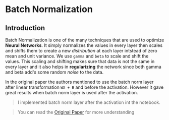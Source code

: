 # Batch Normalization

## Introduction

Batch Normalization is one of the many techniques that are used to optimize **Neural Networks**. It simply normalizes the values in every layer then scales and shifts them to create a new *distribution* at each layer intstead of zero mean and unit variance. We use `gamma` and `beta` to scale and shift the values. This scaling and shifting makes sure that data is not the same in every layer and it also helps in **regularizing** the network since both gamma and beta add's some random *noise* to the data.

In the original paper the authors mentioned to use the batch norm layer after linear transformation `WX + B` and before the activation. However it gave great results when batch norm layer is used after the activation.

> I implemented batch norm layer after the activation int the notebook.

> You can read the [Original Paper](https://arxiv.org/abs/1806.02375) for more understanding

